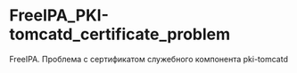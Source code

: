 # FreeIPA_PKI-tomcatd_certificate_problem
FreeIPA. Проблема с сертификатом служебного компонента pki-tomcatd
